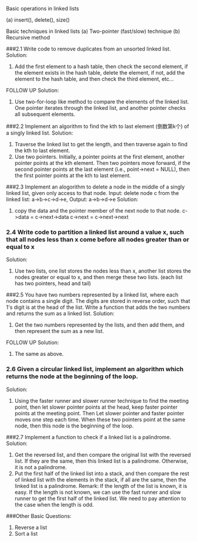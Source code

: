 Basic operations in linked lists(a) insert(), delete(), size()Basic techniques in linked lists(a) Two-pointer (fast/slow) technique(b) Recursive method###2.1 Write code to remove duplicates from an unsorted linked list.Solution:1. Add the first element to a hash table, then check the second element, if the elementexists in the hash table, delete the element, if not, add the element to the hash table, and then check the third element, etc...FOLLOW UP Solution:1. Use two-for-loop like method to compare the elements of the linked list. One pointer iterates through the linked list, and another pointer checks all subsequent elements.###2.2 Implement an algorithm to find the kth to last element (倒数第k个) of a singly linked list.Solution:1. Traverse the linked list to get the length, and then traverse again to find the kth to last element. 2. Use two pointers. Initially, a pointer points at the first element, another pointer points at the kthelement. Then two pointers move forward, if the second pointer points at the last element (i.e., point->next = NULL),then the first pointer points at the kth to last element.###2.3 Implement an alogorithm to delete a node in the middle of a singly linked list, given only access to that node. Input: delete node c from the linked list: a->b->c->d->e, Output: a->b->d->eSolution:1. copy the data and the pointer member of the next node to that node. 	c->data = c->next->data	c->next = c->next->next### 2.4 Write code to partition a linked list around a value x, such that all nodes less than x come before all nodes greater than or equal to xSolution:1. Use two lists, one list stores the nodes less than x, another list stores the nodes greater or equal to x,and then merge these two lists. (each list has two pointers, head and tail)###2.5 You have two numbers represented by a linked list, where each node contains a single digit. The digits are stored in reverse order, such that 1's digit is at the head of the list. Write a function that adds the two  numbers and returns the sum as a linked list.Solution:1. Get the two numbers represented by the lists, and then add them, and then represent the sum as a new list.FOLLOW UP Solution:1. The same as above. ### 2.6 Given a circular linked list, implement an algorithm which returns the node at the beginning of the loop.Solution:1. Using the faster runner and slower runner technique to find the meeting point, then let slower pointerpoints at the head, keep faster pointer points at the meeting point. Then Let slower pointer and faster pointer moves one step each time. When these two pointers point at the same node, then this node is the beginning of the loop. ###2.7 Implement a function to check if a linked list is a palindrome.Solution:1. Get the reversed list, and then compare the original list with the reversed list. If they are the same,then this linked list is a palindrome. Otherwise, it is not a palindrome.2. Put the first half of the linked list into a stack, and then compare the rest of linked list with the elements in the stack, if all are the same, then the linked list is a palindrome. Remark: If the length of the list is known, it is easy. If the length is not known, we can use the fast runner and slow runner to get the first half of the linked list. We need to pay attention to the case when the lengthis odd.###Other Basic Questions:1. Reverse a list2. Sort a list